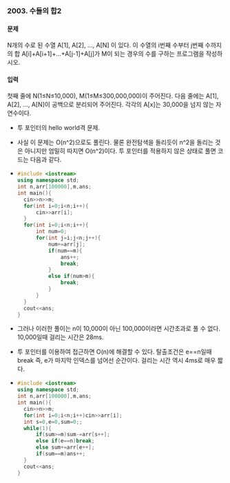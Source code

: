 ### 2003. 수들의 합2



#### 문제

N개의 수로 된 수열 A[1], A[2], …, A[N] 이 있다. 이 수열의 i번째 수부터 j번째 수까지의 합 A[i]+A[i+1]+…+A[j-1]+A[j]가 M이 되는 경우의 수를 구하는 프로그램을 작성하시오.

#### 입력

첫째 줄에 N(1≤N≤10,000), M(1≤M≤300,000,000)이 주어진다. 다음 줄에는 A[1], A[2], …, A[N]이 공백으로 분리되어 주어진다. 각각의 A[x]는 30,000을 넘지 않는 자연수이다.



- 투 포인터의 hello world격 문제.

- 사실 이 문제는 O(n^2)으로도 풀린다. 물론 완전탐색을 돌리듯이 n^2을 돌리는 것은 아니지만 엄밀히 따지면 O(n^2)이다. 투 포인터를 적용하지 않은 상태로 풀면 코드는 다음과 같다.

- ```c++
  #include <iostream>
  using namespace std;
  int n,arr[100000],m,ans;
  int main(){
  	cin>>n>>m;
  	for(int i=0;i<n;i++){
  		cin>>arr[i];
  	}
  	for(int i=0;i<n;i++){
  		int num=0;
  		for(int j=i;j<n;j++){
  			num+=arr[j];
  			if(num==m){
  				ans++;
  				break;
  			}
  			else if(num>m){
  				break;
  			}
  		}
  	}
  	cout<<ans;
  }
  ```

- 그러나 이러한 풀이는 n이 10,000이 아닌 100,000이라면 시간초과로 풀 수 없다. 10,000일때 걸리는 시간은 28ms.

- 투 포인터를 이용하여 접근하면 O(n)에 해결할 수 있다. 탈출조건은 e==n일때 break 즉, e가 마지막 인덱스를 넘어선 순간이다. 걸리는 시간 역시 4ms로 매우 짧다.

- ```c++
  #include <iostream>
  using namespace std;
  int n,arr[100000],m,ans;
  int main(){
  	cin>>n>>m;
  	for(int i=0;i<n;i++)cin>>arr[i];
  	int s=0,e=0,sum=0;;
  	while(1){
  		if(sum>=m)sum-=arr[s++];
  		else if(e==n)break;
  		else sum+=arr[e++];
  		if(sum==m)ans++;
  	}
  	cout<<ans;
  }
  ```

  

